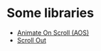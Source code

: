 # Some libraries

* [Animate On Scroll (AOS)](https://michalsnik.github.io/aos/)
* [Scroll Out](https://github.com/scroll-out/scroll-out)